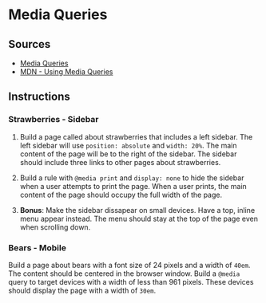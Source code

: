 # Media Queries

## Sources

- [Media Queries](../../lessons/media_queries/media_queries.md)
- [MDN - Using Media Queries](https://developer.mozilla.org/en-US/docs/Web/CSS/Media_Queries/Using_media_queries)

## Instructions

### Strawberries - Sidebar

1. Build a page called about strawberries that includes a left sidebar. The left sidebar will use `position: absolute` and `width: 20%`. The main content of the page will be to the right of the sidebar. The sidebar should include three links to other pages about strawberries.

2. Build a rule with `@media print` and `display: none` to hide the sidebar when a user attempts to print the page. When a user prints, the main content of the page should occupy the full width of the page.

3. **Bonus**: Make the sidebar dissapear on small devices. Have a top, inline menu appear instead. The menu should stay at the top of the page even when scrolling down.

### Bears - Mobile

Build a page about bears with a font size of 24 pixels and a width of `40em`. The content should be centered in the browser window. Build a `@media` query to target devices with a width of less than 961 pixels. These devices should display the page with a width of `30em`.

